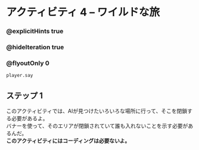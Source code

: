 # アクティビティ 4 – ワイルドな旅

### @explicitHints true
### @hideIteration true 
### @flyoutOnly 0

```python
player.say
```

## ステップ 1
このアクティビティでは、AIが見つけたいろいろな場所に行って、そこを閉鎖する必要があるよ。<br>
バナーを使って、そのエリアが閉鎖されていて誰も入れないことを示す必要があるんだ。<br>
**このアクティビティにはコーディングは必要ないよ。** 
